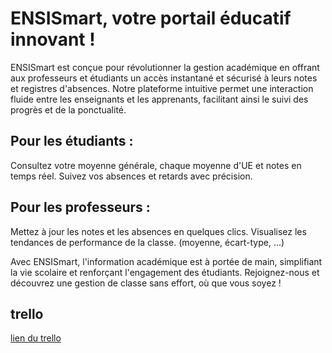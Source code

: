 # ENSISmart, votre portail éducatif innovant !

ENSISmart est conçue pour révolutionner la gestion académique en offrant aux professeurs et étudiants un accès instantané et sécurisé à leurs notes et registres d'absences. Notre plateforme intuitive permet une interaction fluide entre les enseignants et les apprenants, facilitant ainsi le suivi des progrès et de la ponctualité.

## Pour les étudiants :

Consultez votre moyenne générale, chaque moyenne d'UE et notes en temps réel.
Suivez vos absences et retards avec précision.

## Pour les professeurs :

Mettez à jour les notes et les absences en quelques clics.
Visualisez les tendances de performance de la classe. (moyenne, écart-type, ...)

Avec ENSISmart, l'information académique est à portée de main, simplifiant la vie scolaire et renforçant l'engagement des étudiants. Rejoignez-nous et découvrez une gestion de classe sans effort, où que vous soyez !

## trello

[lien du trello](https://trello.com/b/rMhFDhbs)






